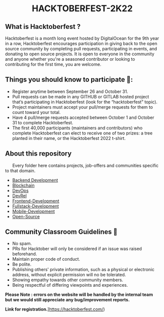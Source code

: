 # <center>**HACKTOBERFEST-2K22**</center>

## **What is Hacktoberfest ?**

Hacktoberfest is a month long event hosted by DigitalOcean for the 9th year in a row, Hacktoberfest encourages participation in giving back to the open source community by completing pull requests, participating in events, and donating to open source projects.
It is open to everyone in the community and anyone whether you're a seasoned contributor or looking to contributing for the first time, you are welcome.

## **Things you should know to participate 🤔:**

- Register anytime between September 26 and October 31.
- Pull requests can be made in any GITHUB or GITLAB hosted project that’s participating in Hacktoberfest (look for the “hacktoberfest” topic).
- Project maintainers must accept your pull/merge requests for them to count toward your total.
- Have 4 pull/merge requests accepted between October 1 and October 31 to complete Hacktoberfest.
- The first 40,000 participants (maintainers and contributors) who complete Hacktoberfest can elect to receive one of two prizes: a tree planted in their name, or the Hacktoberfest 2022 t-shirt.

## **About this repository**

&nbsp;&nbsp;&nbsp;&nbsp;&nbsp;&nbsp;Every folder here contains projects, job-offers and communities specific to that domain.

- [Backend Development](https://github.com/WeMakeDevs/roadmaps/tree/main/Backend-Development)
- [Blockchain](https://github.com/WeMakeDevs/roadmaps/tree/main/Blockchain)
- [DevOps](https://github.com/WeMakeDevs/roadmaps/tree/main/DevOps)
- [DevRel](https://github.com/WeMakeDevs/roadmaps/tree/main/DevRel)
- [Frontend-Development](https://github.com/WeMakeDevs/roadmaps/tree/main/Frontend-Development)
- [Fullstack-Development](https://github.com/WeMakeDevs/roadmaps/tree/main/Fullstack-Development)
- [Mobile-Development](https://github.com/WeMakeDevs/roadmaps/tree/main/Mobile-Development)
- [Open-Source](https://github.com/WeMakeDevs/roadmaps/tree/main/Open-Source)

## **Community Classroom Guidelines 🥸**

- No spam.
- PRs for Hacktober will only be considered if an issue was raised beforehand.
- Maintain proper code of conduct.
- Be polite.
- Publishing others' private information, such as a physical or electronic address, without explicit permission will no be tolerated.
- Showing empathy towards other community members.
- Being respectful of differing viewpoints and experiences.

**Please Note : errors on the website will be handled by the internal team but we would still appreciate any bug/improvement reports.**

**Link for registration.**]https://hacktoberfest.com/)
